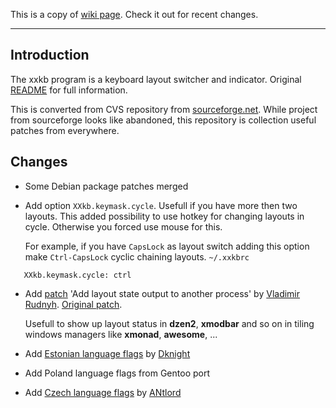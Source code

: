 This is a copy of [wiki page](https://github.com/ramok/xxkb/wiki). Check it out for recent changes.

***

## Introduction
The xxkb program is a keyboard layout switcher and indicator.
Original [README](https://github.com/ramok/xxkb/blob/master/README) for full information.

This is converted from CVS repository from [sourceforge.net](https://sourceforge.net/p/xxkb/).
While project from sourceforge looks like abandoned, this repository is collection useful patches from everywhere.

## Changes
* Some Debian package patches merged
* Add option `XXkb.keymask.cycle`. Usefull if you have more then two layouts. This added possibility to use hotkey for changing layouts in cycle. Otherwise you forced use mouse for this.

  For example, if you have `CapsLock` as layout switch adding this option make `Ctrl-CapsLock` cyclic chaining layouts.
`~/.xxkbrc`
```
   XXkb.keymask.cycle: ctrl
```
* Add [patch](https://github.com/ramok/xxkb/commit/a75f6b136278e778254ea481a9f405886082a487) 'Add layout state output to another process' by [Vladimir Rudnyh](https://sourceforge.net/u/dreadatour/profile). [Original patch](https://sourceforge.net/p/xxkb/patches/3/).

  Usefull to show up layout status in **dzen2**, **xmodbar** and so on in tiling windows managers like **xmonad**, **awesome**, ...
* Add [Estonian language flags](https://sourceforge.net/p/xxkb/feature-requests/6/) by [Dknight](https://sourceforge.net/u/dknight1/profile/)
* Add Poland language flags from Gentoo port
* Add [Czech language flags](https://github.com/ramok/xxkb/pull/3) by [ANtlord](https://github.com/ANtlord)

